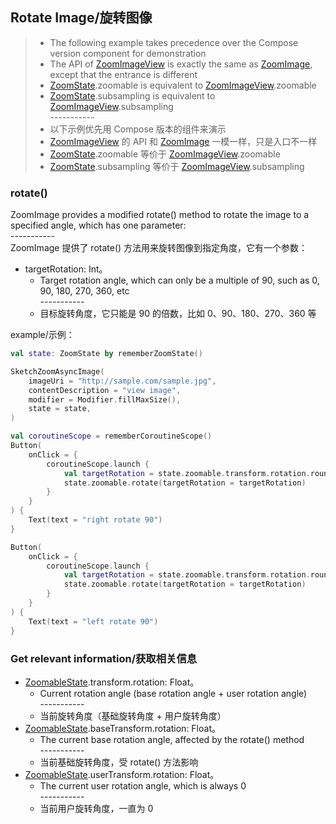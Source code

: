 ## Rotate Image/旋转图像

> * The following example takes precedence over the Compose version component for demonstration
> * The API of [ZoomImageView] is exactly the same as [ZoomImage], except that the entrance is
    different
> * [ZoomState].zoomable is equivalent to [ZoomImageView].zoomable
> * [ZoomState].subsampling is equivalent to [ZoomImageView].subsampling
    <br>-----------</br>
> * 以下示例优先用 Compose 版本的组件来演示
> * [ZoomImageView] 的 API 和 [ZoomImage] 一模一样，只是入口不一样
> * [ZoomState].zoomable 等价于 [ZoomImageView].zoomable
> * [ZoomState].subsampling 等价于 [ZoomImageView].subsampling

### rotate()

ZoomImage provides a modified rotate() method to rotate the image to a specified angle, which has
one parameter:
<br>-----------</br>
ZoomImage 提供了 rotate() 方法用来旋转图像到指定角度，它有一个参数：

* targetRotation: Int。
    * Target rotation angle, which can only be a multiple of 90, such as 0, 90, 180, 270, 360, etc
      <br>-----------</br>
    * 目标旋转角度，它只能是 90 的倍数，比如 0、90、180、270、360 等

example/示例：

```kotlin
val state: ZoomState by rememberZoomState()

SketchZoomAsyncImage(
    imageUri = "http://sample.com/sample.jpg",
    contentDescription = "view image",
    modifier = Modifier.fillMaxSize(),
    state = state,
)

val coroutineScope = rememberCoroutineScope()
Button(
    onClick = {
        coroutineScope.launch {
            val targetRotation = state.zoomable.transform.rotation.roundToInt() + 90
            state.zoomable.rotate(targetRotation = targetRotation)
        }
    }
) {
    Text(text = "right rotate 90")
}

Button(
    onClick = {
        coroutineScope.launch {
            val targetRotation = state.zoomable.transform.rotation.roundToInt() - 90
            state.zoomable.rotate(targetRotation = targetRotation)
        }
    }
) {
    Text(text = "left rotate 90")
}
```

### Get relevant information/获取相关信息

* [ZoomableState].transform.rotation: Float。
    * Current rotation angle (base rotation angle + user rotation angle)
      <br>-----------</br>
    * 当前旋转角度（基础旋转角度 + 用户旋转角度）
* [ZoomableState].baseTransform.rotation: Float。
    * The current base rotation angle, affected by the rotate() method
      <br>-----------</br>
    * 当前基础旋转角度，受 rotate() 方法影响
* [ZoomableState].userTransform.rotation: Float。
    * The current user rotation angle, which is always 0
      <br>-----------</br>
    * 当前用户旋转角度，一直为 0

[ZoomImageView]: ../../zoomimage-view/src/main/java/com/github/panpf/zoomimage/ZoomImageView.kt

[ZoomImage]: ../../zoomimage-compose/src/main/java/com/github/panpf/zoomimage/ZoomImage.kt

[ZoomState]: ../../zoomimage-compose/src/main/java/com/github/panpf/zoomimage/compose/ZoomState.kt

[ZoomableState]: ../../zoomimage-compose/src/main/java/com/github/panpf/zoomimage/compose/zoom/ZoomableState.kt
